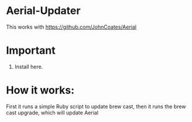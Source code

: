 # Aerial-Updater
This works with https://github.com/JohnCoates/Aerial
# Important
1) Install here.
# How it works:
First it runs a simple Ruby script to update brew cast, then it runs the brew cast upgrade, which will update Aerial
